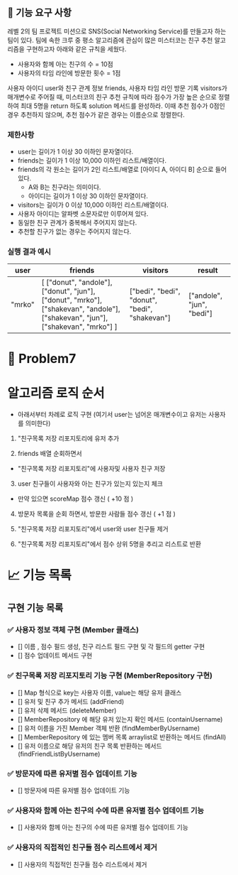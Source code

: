 ## 🚀 기능 요구 사항

레벨 2의 팀 프로젝트 미션으로 SNS(Social Networking Service)를 만들고자 하는 팀이 있다. 팀에 속한 크루 중 평소 알고리즘에 관심이 많은 미스터코는 친구 추천 알고리즘을 구현하고자 아래와 같은 규칙을 세웠다.

- 사용자와 함께 아는 친구의 수 = 10점 
- 사용자의 타임 라인에 방문한 횟수 = 1점

사용자 아이디 user와 친구 관계 정보 friends, 사용자 타임 라인 방문 기록 visitors가 매개변수로 주어질 때, 미스터코의 친구 추천 규칙에 따라 점수가 가장 높은 순으로 정렬하여 최대 5명을 return 하도록 solution 메서드를 완성하라. 이때 추천 점수가 0점인 경우 추천하지 않으며, 추천 점수가 같은 경우는 이름순으로 정렬한다.

### 제한사항

- user는 길이가 1 이상 30 이하인 문자열이다.
- friends는 길이가 1 이상 10,000 이하인 리스트/배열이다.
- friends의 각 원소는 길이가 2인 리스트/배열로 [아이디 A, 아이디 B] 순으로 들어있다.
  - A와 B는 친구라는 의미이다.
  - 아이디는 길이가 1 이상 30 이하인 문자열이다.
- visitors는 길이가 0 이상 10,000 이하인 리스트/배열이다.
- 사용자 아이디는 알파벳 소문자로만 이루어져 있다.
- 동일한 친구 관계가 중복해서 주어지지 않는다.
- 추천할 친구가 없는 경우는 주어지지 않는다.

### 실행 결과 예시

| user | friends | visitors | result |
| --- | --- | --- | --- |
| "mrko" | [ ["donut", "andole"], ["donut", "jun"], ["donut", "mrko"], ["shakevan", "andole"], ["shakevan", "jun"], ["shakevan", "mrko"] ] | ["bedi", "bedi", "donut", "bedi", "shakevan"] | ["andole", "jun", "bedi"] |




# 🚀 Problem7

# 알고리즘 로직 순서

- 아래서부터 차례로 로직 구현
  (여기서 user는 넘어온 매개변수이고 유저는 사용자를 의미한다)

1. "친구목록 저장 리포지토리에 유저 추가

2. friends 배열 순회하면서
- "친구목록 저장 리포지토리"에 사용자및 사용자 친구 저장

3. user 친구들이 사용자와 아는 친구가 있는지 있는지 체크
- 만약 있으면 scoreMap 점수 갱신 ( +10 점 )

4. 방문자 목록을 순회 하면서, 방문한 사람들 점수 갱신 ( +1 점 )

5. "친구목록 저장 리포지토리"에서 user와 user 친구들 제거

6. "친구목록 저장 리포지토리"에서 점수 상위 5명을 추리고 리스트로 반환

# 📈 기능 목록

## 구현 기능 목록

### ✅ 사용자 정보 객체 구현 (Member 클래스)

- [] 이름 , 점수 필드 생성, 친구 리스트 필드 구현 및 각 필드의 getter 구현
- [] 점수 업데이트 메서드 구현

### ✅ 친구목록 저장 리포지토리 기능 구현 (MemberRepository 구현)

- [] Map 형식으로 key는 사용자 이름, value는 해당 유저 클래스 
- [] 유저 및 친구 추가 메서드 (addFriend)
- [] 유저 삭제 메서드 (deleteMember)
- [] MemberRepository 에 해당 유저 있는지 확인 메서드 (containUsername)
- [] 유저 이름을 가진 Member 객체 반환 (findMemberByUsername)
- [] MemberRepository 에 있는 멤버 목록 arraylist로 반환하는 메서드 (findAll)
- [] 유저 이름으로 해당 유저의 친구 목록 반환하는 메서드 (findFriendListByUsername)


### ✅ 방문자에 따른 유저별 점수 업데이트 기능

- [] 방문자에 따른 유저별 점수 업데이트 기능

### ✅ 사용자와 함께 아는 친구의 수에 따른 유저별 점수 업데이트 기능

- [] 사용자와 함께 아는 친구의 수에 따른 유저별 점수 업데이트 기능

### ✅ 사용자의 직접적인 친구들 점수 리스트에서 제거

- [] 사용자의 직접적인 친구들 점수 리스트에서 제거







